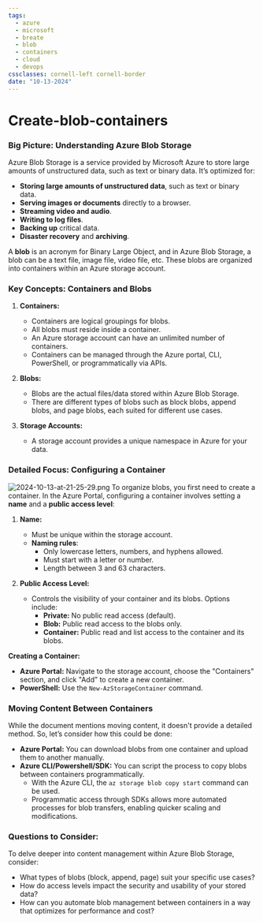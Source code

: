 ```yaml
---
tags:
  - azure
  - microsoft
  - breate
  - blob
  - containers
  - cloud
  - devops
cssclasses: cornell-left cornell-border
date: "10-13-2024"
---
```


# Create-blob-containers

### Big Picture: Understanding Azure Blob Storage

Azure Blob Storage is a service provided by Microsoft Azure to store large amounts of unstructured data, such as text or binary data. It’s optimized for:

- **Storing large amounts of unstructured data**, such as text or binary data.
- **Serving images or documents** directly to a browser.
- **Streaming video and audio**.
- **Writing to log files**.
- **Backing up** critical data.
- **Disaster recovery** and **archiving**.

A **blob** is an acronym for Binary Large Object, and in Azure Blob Storage, a blob can be a text file, image file, video file, etc. These blobs are organized into containers within an Azure storage account.

### Key Concepts: Containers and Blobs

1. **Containers:**
   - Containers are logical groupings for blobs.
   - All blobs must reside inside a container.
   - An Azure storage account can have an unlimited number of containers.
   - Containers can be managed through the Azure portal, CLI, PowerShell, or programmatically via APIs.

2. **Blobs:**
   - Blobs are the actual files/data stored within Azure Blob Storage.
   - There are different types of blobs such as block blobs, append blobs, and page blobs, each suited for different use cases.

3. **Storage Accounts:**
   - A storage account provides a unique namespace in Azure for your data.

### Detailed Focus: Configuring a Container

![2024-10-13-at-21-25-29.png](2024-10-13-at-21-25-29.png)
To organize blobs, you first need to create a container. In the Azure Portal, configuring a container involves setting a **name** and a **public access level**:

1. **Name:**
   - Must be unique within the storage account.
   - **Naming rules**:
     - Only lowercase letters, numbers, and hyphens allowed.
     - Must start with a letter or number.
     - Length between 3 and 63 characters.

2. **Public Access Level:**
   - Controls the visibility of your container and its blobs. Options include:
     - **Private:** No public read access (default).
     - **Blob:** Public read access to the blobs only.
     - **Container:** Public read and list access to the container and its blobs.

**Creating a Container:**

- **Azure Portal:** Navigate to the storage account, choose the "Containers" section, and click "Add" to create a new container.
- **PowerShell:** Use the `New-AzStorageContainer` command.

### Moving Content Between Containers

While the document mentions moving content, it doesn't provide a detailed method. So, let’s consider how this could be done:

- **Azure Portal:** You can download blobs from one container and upload them to another manually.
- **Azure CLI/Powershell/SDK:** You can script the process to copy blobs between containers programmatically.
  - With the Azure CLI, the `az storage blob copy start` command can be used.
  - Programmatic access through SDKs allows more automated processes for blob transfers, enabling quicker scaling and modifications.

### Questions to Consider:

To delve deeper into content management within Azure Blob Storage, consider:

- What types of blobs (block, append, page) suit your specific use cases?
- How do access levels impact the security and usability of your stored data?
- How can you automate blob management between containers in a way that optimizes for performance and cost?

